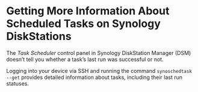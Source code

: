 <!---
# This file is distributed under the Creative Commons Attribution 4.0
# International License. To view a copy of this license, please visit
# <http://creativecommons.org/licenses/by/4.0/>.

collections:
  - 'notes'
  - 'synology-diskstation'
git: '$Metadata$'
template: .templates/base-note.html.twig
--->

Getting More Information About Scheduled Tasks on Synology DiskStations
=======================================================================

The *Task Scheduler* control panel in Synology DiskStation Manager (DSM)
doesn’t tell you whether a task’s last run was successful or not.

Logging into your device via SSH and running the command
`synoschedtask --get` provides detailed information about tasks,
including their last run statuses.
